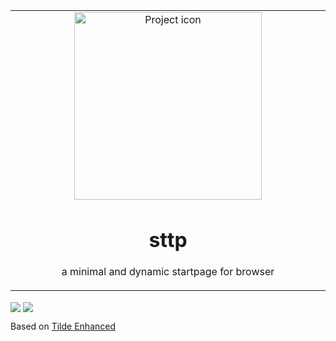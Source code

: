 <table align="center"><tr><td align="center" width="9999">

<img src="https://i.imgur.com/gkDwEMo.png" align="center" width="300"  alt="Project icon">

# sttp
a minimal and dynamic startpage for browser
</td></tr></table> 

<img src="https://i.imgur.com/ruvvZ0S.png" align="center">
<img src="https://i.imgur.com/2r6sJi5.pngf" align="center">

Based on [Tilde Enhanced](https://github.com/Ozencb/tilde-enhanced)

